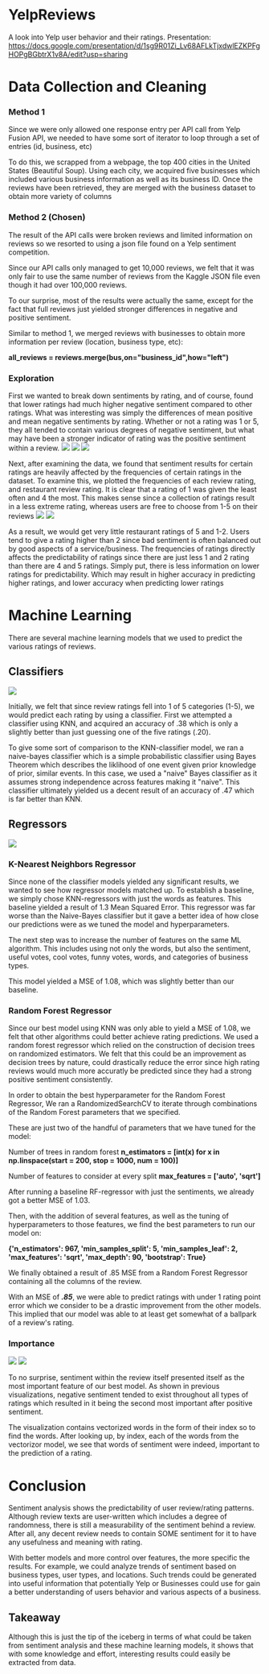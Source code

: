 # YelpReviews
A look into Yelp user behavior and their ratings.
Presentation:
https://docs.google.com/presentation/d/1sg9R01Zi_Lv68AFLkTjxdwlEZKPFgHOPgBGbtrX1v8A/edit?usp=sharing

# Data Collection and Cleaning

### Method 1
Since we were only allowed one response entry per API call from Yelp Fusion API, we needed to have some sort of iterator to loop through a set of entries (id, business, etc)

To do this, we scrapped from a webpage, the top 400 cities in the United States (Beautiful Soup). Using each city, we acquired five businesses which included various business information as well as its business ID. Once the reviews have been retrieved, they are merged with the business dataset to obtain more variety of columns

### Method 2 (Chosen)
The result of the API calls were broken reviews and limited information on reviews so we resorted to using a json file found on a Yelp sentiment competition.

Since our API calls only managed to get 10,000 reviews, we felt that it was only fair to use the same number of reviews from the Kaggle JSON file even though it had over 100,000 reviews.

To our surprise, most of the results were actually the same, except for the fact that full reviews just yielded stronger differences in negative and positive sentiment.

Similar to method 1, we merged reviews with businesses to obtain more information per review (location, business type, etc):

**all_reviews = reviews.merge(bus,on="business_id",how="left")**

### Exploration
First we wanted to break down sentiments by rating, and of course, found that lower ratings had much higher negative sentiment compared to other ratings. What was interesting was simply the differences of mean positive and mean negative sentiments by rating. Whether or not a rating was 1 or 5, they all tended to contain various degrees of negative sentiment, but what may have been a stronger indicator of rating was the positive sentiment within a review.
![](visuals/sentiment_by_rating.PNG)
![](visuals/dist.PNG)
![](visuals/dist2.PNG)

Next, after examining the data, we found that sentiment results for certain ratings are heavily affected by the frequencies of certain ratings in the dataset. To examine this, we plotted the frequencies of each review rating, and restaurant review rating. It is clear that a rating of 1 was given the least often and 4 the most. This makes sense since a collection of ratings result in a less extreme rating, whereas users are free to choose from 1-5 on their reviews
![](visuals/rest_rating_freq.PNG)
![](visuals/rating_freq.PNG)

As a result, we would get very little restaurant ratings of 5 and 1-2. Users tend to give a rating higher than 2 since bad sentiment is often balanced out by good aspects of a service/business. The frequencies of ratings directly affects the predictability of ratings since there are just less 1 and 2 rating than there are 4 and 5 ratings. Simply put, there is less information on lower ratings for predictability. Which may result in higher accuracy in predicting higher ratings, and lower accuracy when predicting lower ratings

# Machine Learning
There are several machine learning models that we used to predict the various ratings of reviews.

## Classifiers
![](visuals/accuracy.PNG)

Initially, we felt that since review ratings fell into 1 of 5 categories (1-5), we would predict each rating by using a classifier. First we attempted a classifier using KNN, and acquired an accuracy of .38 which is only a slightly better than just guessing one of the five ratings (.20).

To give some sort of comparison to the KNN-classifier model, we ran a naive-bayes classifier which is a simple probabilistic classifier using Bayes Theorem which describes the liklihood of one event given prior knowledge of prior, similar events. In this case, we used a "naive" Bayes classifier as it assumes strong independence across features making it "naive". This classifier ultimately yielded us a decent result of an accuracy of .47 which is far better than KNN.

## Regressors
![](visuals/models.PNG)

### K-Nearest Neighbors Regressor
Since none of the classifier models yielded any significant results, we wanted to see how regressor models matched up. To establish a baseline, we simply chose KNN-regressors with just the words as features. This baseline yielded a result of 1.3 Mean Squared Error. This regressor was far worse than the Naive-Bayes classifier but it gave a better idea of how close our predictions were as we tuned the model and hyperparameters.

The next step was to increase the number of features on the same ML algorithm. This includes using not only the words, but also the sentiment, useful votes, cool votes, funny votes, words, and categories of business types.

This model yielded a MSE of 1.08, which was slightly better than our baseline.

### Random Forest Regressor
Since our best model using KNN was only able to yield a MSE of 1.08, we felt that other algorithms could better achieve rating predictions. We used a random forest regressor which relied on the construction of decision trees on randomized estimators. We felt that this could be an improvement as decision trees by nature, could drastically reduce the error since high rating reviews would much more accuratly be predicted since they had a strong positive sentiment consistently.

In order to obtain the best hyperparameter for the Random Forest Regressor, We ran a RandomizedSearchCV to iterate through combinations of the Random Forest parameters that we specified.

These are just two of the handful of parameters that we have tuned for the model:

Number of trees in random forest
**n_estimators = [int(x) for x in np.linspace(start = 200, stop = 1000, num = 100)]**

Number of features to consider at every split
**max_features = ['auto', 'sqrt']**

After running a baseline RF-regressor with just the sentiments, we already got a better MSE of 1.03.

Then, with the addition of several features, as well as the tuning of hyperparameters to those features, we find the best parameters to run our model on:

**{'n_estimators': 967, 'min_samples_split': 5, 'min_samples_leaf': 2, 'max_features': 'sqrt', 'max_depth': 90, 'bootstrap': True}**

We finally obtained a result of .85 MSE from a Random Forest Regressor containing all the columns of the review.

With an MSE of ***.85***, we were able to predict ratings with under 1 rating point error which we consider to be a drastic improvement from the other models. This implied that our model was able to at least get somewhat of a ballpark of a review's rating.

### Importance

![](visuals/import.PNG)
![](visuals/words.PNG)

To no surprise, sentiment within the review itself presented itself as the most important feature of our best model. As shown in previous visualizations, negative sentiment tended to exist throughout all types of ratings which resulted in it being the second most important after positive sentiment.

The visualization contains vectorized words in the form of their index so to find the words. After looking up, by index, each of the words from the vectorizor model, we see that words of sentiment were indeed, important to the prediction of a rating.

# Conclusion
Sentiment analysis shows the predictability of user review/rating patterns. Although review texts are user-written which includes a degree of randomness, there is still a measurability of the sentiment behind a review. After all, any decent review needs to contain SOME sentiment for it to have any usefulness and meaning with rating.

With better models and more control over features, the more specific the results. For example, we could analyze trends of sentiment based on business types, user types, and locations. Such trends could be generated into useful information that potentially Yelp or Businesses could use for gain a better understanding of users behavior and various aspects of a business.

## Takeaway
Although this is just the tip of the iceberg in terms of what could be taken from sentiment analysis and these machine learning models, it shows that with some knowledge and effort, interesting results could easily be extracted from data.
